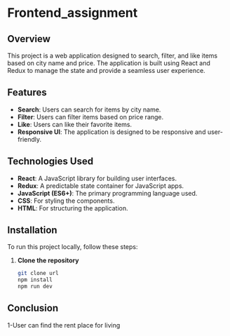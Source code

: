 # Frontend_assignment


## Overview

This project is a web application designed to search, filter, and like items based on city name and price. The application is built using React and Redux to manage the state and provide a seamless user experience.

## Features

- **Search**: Users can search for items by city name.
- **Filter**: Users can filter items based on price range.
- **Like**: Users can like their favorite items.
- **Responsive UI**: The application is designed to be responsive and user-friendly.

## Technologies Used

- **React**: A JavaScript library for building user interfaces.
- **Redux**: A predictable state container for JavaScript apps.
- **JavaScript (ES6+)**: The primary programming language used.
- **CSS**: For styling the components.
- **HTML**: For structuring the application.

## Installation

To run this project locally, follow these steps:

1. **Clone the repository**
   ```bash
   git clone url
   npm install
   npm run dev

## Conclusion

1-User can find the rent place for living
